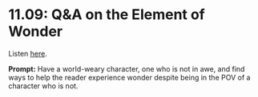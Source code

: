 # 11.09: Q&A on the Element of Wonder 

Listen [here](http://www.writingexcuses.com/2016/02/28/11-09-qa-on-the-element-of-wonder/). 

**Prompt:** Have a world-weary character, one who is not in awe, and find ways to help the reader experience wonder despite being in the POV of a character who is not.